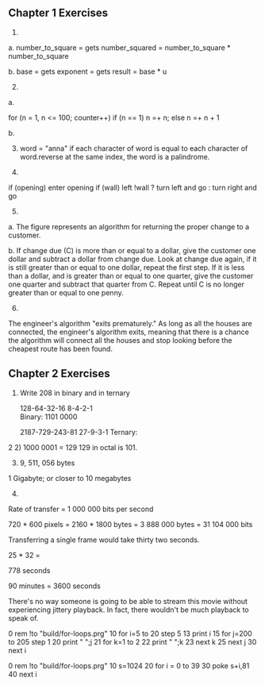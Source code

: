 ## Chapter 1 Exercises 

1) 

a. number_to_square = gets 
    number_squared = number_to_square * number_to_square 
    

b. base = gets
    exponent = gets
    result = base * u
    
2) 

a. 

for (n = 1, n <= 100; counter++)
if (n == 1)
	n =+ n;
else 
	n =+ n + 1 

b. 



3) word = "anna"
    if each character of word is equal to each character of word.reverse at the same index, the word is a palindrome. 
    

4) 
if (opening)
	enter opening
if (wall) 
 	left !wall ?  turn left and go : turn right and go
  

5) 

a. The figure represents an algorithm for returning the proper change to a customer. 

b. If change due (C) is more than or equal to a dollar, give the customer one dollar and subtract a dollar from change due. Look at change due again, if it is still greater than or equal to one dollar, repeat the first step. If it is less than a dollar, and is greater than or equal to one quarter, give the customer one quarter and subtract that quarter from C. Repeat until C is no longer greater than or equal to one penny. 

6)

The engineer's algorithm "exits prematurely." As long as all the houses are connected, the engineer's algorithm exits, meaning that there is a chance the algorithm will connect all the houses and stop looking before the cheapest route has been found. 

## Chapter 2 Exercises

1) Write 208 in binary and in ternary 

	128-64-32-16 8-4-2-1 	
Binary: 1101 0000 

	2187-729-243-81   27-9-3-1
Ternary: 


2
2) 
1000 0001 = 129
129 in octal is 101. 


3) 9, 511, 056 bytes

1 Gigabyte; or closer to 10 megabytes 

4) 

Rate of transfer = 1 000 000 bits per second 

720 * 600 pixels = 2160 * 1800 bytes = 3 888 000 bytes = 31 104 000 bits 

Transferring a single frame would take thirty two seconds. 

25 * 32 = 

778 seconds 


90 minutes = 3600 seconds  

There's no way someone is going to be able to stream this movie without experiencing jittery playback. In fact, there wouldn't be much playback to speak of. 


0 rem !to "build/for-loops.prg"
10 for i=5 to 20 step 5
13 print i
15 for j=200 to 205 step 1
20 print "  ";j
21 for k=1 to 2
22 print "    ";k
23 next k
25 next j
30 next i




0 rem !to "build/for-loops.prg"
10 s=1024
20 for i = 0 to 39
30 poke s+i,81
40 next i